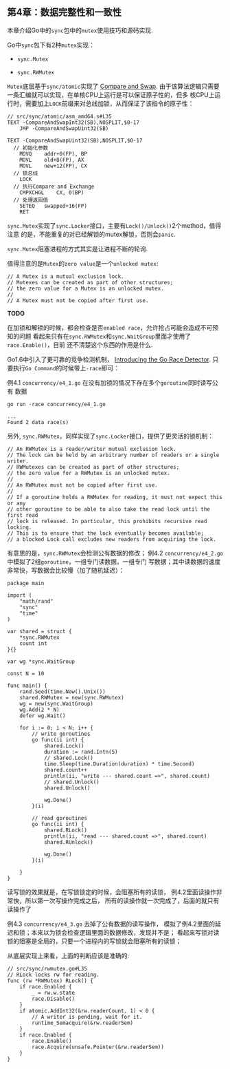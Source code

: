 第4章：数据完整性和一致性
-----------------------

本章介绍Go中的`sync`包中的`mutex`使用技巧和源码实现.

Go中`sync`包下有2种`mutex`实现：

* `sync.Mutex`

* `sync.RWMutex`

`Mutex`底层基于`sync/atomic`实现了
[Compare and Swap](https://en.wikipedia.org/wiki/Compare-and-swap).
由于该算法逻辑只需要一条汇编就可以实现，在单核CPU上运行是可以保证原子性的，但多
核CPU上运行时，需要加上`LOCK`前缀来对总线加锁，从而保证了该指令的原子性：

```
// src/sync/atomic/asm_amd64.s#L35
TEXT ·CompareAndSwapInt32(SB),NOSPLIT,$0-17
	JMP	·CompareAndSwapUint32(SB)

TEXT ·CompareAndSwapUint32(SB),NOSPLIT,$0-17
  // 初始化参数
	MOVQ	addr+0(FP), BP
	MOVL	old+8(FP), AX
	MOVL	new+12(FP), CX
  // 锁总线
	LOCK
  // 执行Compare and Exchange
	CMPXCHGL	CX, 0(BP)
  // 处理返回值
	SETEQ	swapped+16(FP)
	RET
```

`sync.Mutex`实现了`sync.Locker`接口，主要有`Lock()/Unlock()`2个method，值得注意
的是，不能重复的对已经解锁的mutex解锁，否则会`panic`.

`sync.Mutex`阻塞进程的方式其实是让进程不断的轮询.

值得注意的是`Mutex`的`zero value`是一个`unlocked mutex`:

```
// A Mutex is a mutual exclusion lock.
// Mutexes can be created as part of other structures;
// the zero value for a Mutex is an unlocked mutex.
//
// A Mutex must not be copied after first use.
```

**TODO**

在加锁和解锁的时候，都会检查是否`enabled race`，允许抢占可能会造成不可预知的问题
看起来只有在`sync.RWMutex`和`sync.WaitGroup`里面才使用了`race.Enable()`，目前
还不清楚这个东西的作用是什么.

Go1.6中引入了更可靠的竞争检测机制，
[Introducing the Go Race Detector](https://blog.golang.org/race-detector).
只要执行`Go Command`的时候带上`-race`即可：

例4.1 `concurrency/e4_1.go` 在没有加锁的情况下存在多个`goroutine`同时读写公有
数据


```
go run -race concurrency/e4_1.go

...
Found 2 data race(s)
```

另外, `sync.RWMutex`，同样实现了`sync.Locker`接口，提供了更灵活的锁机制：

```
// An RWMutex is a reader/writer mutual exclusion lock.
// The lock can be held by an arbitrary number of readers or a single writer.
// RWMutexes can be created as part of other structures;
// the zero value for a RWMutex is an unlocked mutex.
//
// An RWMutex must not be copied after first use.
//
// If a goroutine holds a RWMutex for reading, it must not expect this or any
// other goroutine to be able to also take the read lock until the first read
// lock is released. In particular, this prohibits recursive read locking.
// This is to ensure that the lock eventually becomes available;
// a blocked Lock call excludes new readers from acquiring the lock.
```

有意思的是，`sync.RWMutex`会检测公有数据的修改；
例4.2 `concurrency/e4_2.go`中模拟了2组`goroutine`，一组专门读数据，一组专门
写数据；其中读数据的速度非常快，写数据会比较慢（加了随机延迟）：

```
package main

import (
	"math/rand"
	"sync"
	"time"
)

var shared = struct {
	*sync.RWMutex
	count int
}{}

var wg *sync.WaitGroup

const N = 10

func main() {
	rand.Seed(time.Now().Unix())
	shared.RWMutex = new(sync.RWMutex)
	wg = new(sync.WaitGroup)
	wg.Add(2 * N)
	defer wg.Wait()

	for i := 0; i < N; i++ {
		// write goroutines
		go func(ii int) {
			shared.Lock()
			duration := rand.Intn(5)
			// shared.Lock()
			time.Sleep(time.Duration(duration) * time.Second)
			shared.count++
			println(ii, "write --- shared.count =>", shared.count)
			// shared.Unlock()
			shared.Unlock()

			wg.Done()
		}(i)

		// read goroutines
		go func(ii int) {
			shared.RLock()
			println(ii, "read --- shared.count =>", shared.count)
			shared.RUnlock()

			wg.Done()
		}(i)

	}
}
```

读写锁的效果就是，在写锁锁定的时候，会阻塞所有的读锁，
例4.2里面读操作非常快，所以第一次写操作完成之后，
所有的读操作就一次完成了，后面的就只有读操作了

例4.3 `concurrency/e4_3.go` 去掉了公有数据的读写操作，
模拟了例4.2里面的延迟和锁；本来以为锁会检查逻辑里面的数据修改，发现并不是；
看起来写锁对读锁的阻塞是全局的，只要一个进程内的写锁就会阻塞所有的读锁；

从底层实现上来看，上面的判断应该是准确的:

```
// src/sync/rwmutex.go#L35
// RLock locks rw for reading.
func (rw *RWMutex) RLock() {
	if race.Enabled {
		_ = rw.w.state
		race.Disable()
	}
	if atomic.AddInt32(&rw.readerCount, 1) < 0 {
		// A writer is pending, wait for it.
		runtime_Semacquire(&rw.readerSem)
	}
	if race.Enabled {
		race.Enable()
		race.Acquire(unsafe.Pointer(&rw.readerSem))
	}
}
```






